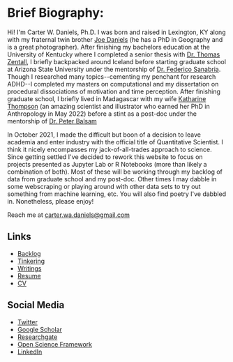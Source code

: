 # Brief Biography:

Hi! I'm Carter W. Daniels, Ph.D. I was born and raised in Lexington, KY along with my fraternal twin brother [Joe Daniels](https://www.joeadaniels.com/?fbclid=IwAR0GLdCzlIzDi4W49y7MdAPdjK7QAWvLSe8i03U4FeSQC6URh5mh-xYd-2U) (he has a PhD in Geography and is a great photographer). After finishing my bachelors education at the University of Kentucky where I completed a senior thesis with [Dr. Thomas Zentall](https://psychology.as.uky.edu/users/zentall), I briefly backpacked around Iceland before starting graduate school at Arizona State University under the mentorship of [Dr. Federico Sanabria](https://psychology.asu.edu/research/labs/basic-behavioral-processes-lab). Though I researched many topics--cementing my penchant for research ADHD--I completed my masters on computational and my dissertation on procedural dissociations of motivation and time perception. After finishing graduate school, I briefly lived in Madagascar with my wife [Katharine Thompson](https://www.katharine-thompson.com) (an amazing scientist and illustrator who earned her PhD in Anthropology in May 2022) before a stint as a post-doc under the mentorship of [Dr. Peter Balsam](https://psychology.columbia.edu/content/peter-balsam)

In October 2021, I made the difficult but boon of a decision to leave academia and enter industry with the official title of Quantitative Scientist. I think it nicely encompasses my jack-of-all-trades approach to science. Since getting settled I've decided to rework this website to focus on projects presented as Jupyter Lab or R Notebooks (more than likely a combination of both). Most of these will be working through my backlog of data from graduate school and my post-doc. Other times I may dabble in some webscraping or playing around with other data sets to try out something from machine learning, etc. You will also find poetry I've dabbled in. Nonetheless, please enjoy!

Reach me at carter.wa.daniels@gmail.com

## Links

* [Backlog](backlog.md)
* [Tinkering](tinkering.md)
* [Writings](writings.md)
* [Resume](https://www.dropbox.com/scl/fi/zy3ao4xn8rgciemmbnx9p/CWDaniels_Resume.pdf?rlkey=sgy50ez38eib50tvec9myheg3&dl=0)
* [CV](https://www.dropbox.com/scl/fi/15y4v3j78dgmbtd0kwqiy/CV_newversion.pdf?rlkey=77p7xbjk98ecxdh5pg19zursx&dl=0)


## Social Media

* [Twitter](https://twitter.com/cwdanielsRW)
* [Google Scholar](https://scholar.google.com/citations?user=BTGMcAoAAAAJ&hl=en&oi=ao)
* [Researchgate](https://www.researchgate.net/profile/Carter_Daniels)
* [Open Science Framework](https://osf.io/rvbd6/)
* [LinkedIn](https://www.linkedin.com/in/carter-daniels-8b516b208)

